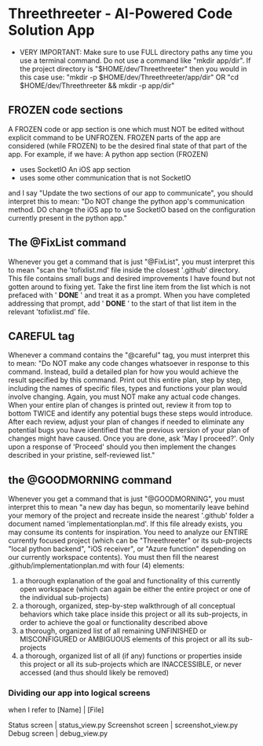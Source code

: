 # Threethreeter - AI-Powered Code Solution App

- VERY IMPORTANT:  Make sure to use FULL directory paths any time you use a terminal command.  Do not use a command like "mkdir app/dir".  If the project directory is "$HOME/dev/Threethreeter" then you would in this case use: 
"mkdir -p $HOME/dev/Threethreeter/app/dir"
OR
"cd $HOME/dev/Threethreeter && mkdir -p app/dir"


## FROZEN code sections
A FROZEN code or app section is one which must NOT be edited without explicit command to be UNFROZEN.
FROZEN parts of the app are considered (while FROZEN) to be the desired final state of that part of the app.  For example, if we have:
A python app section (FROZEN)
   - uses SocketIO
An iOS app section
   - uses some other communication that is not SocketIO

and I say "Update the two sections of our app to communicate", you should interpret this to mean:
"Do NOT change the python app's communication method.  DO change the iOS app to use SocketIO based on the configuration currently present in the python app."


## The @FixList command
Whenever you get a command that is just "@FixList", you must interpret this to mean "scan the 'tofixlist.md' file inside the closest '.github' directory.  This file contains small bugs and desired improvements I have found but not gotten around to fixing yet.  Take the first line item from the list which is not prefaced with '  __DONE__ '  and treat it as a prompt.  When you have completed addressing that prompt, add '  __DONE__  ' to the start of that list item in the relevant 'tofixlist.md' file. 

## CAREFUL tag
Whenever a command contains the "@careful" tag, you must interpret this to mean: "Do NOT make any code changes whatsoever in response to this command.  Instead, build a detailed plan for how you would achieve the result specified by this command.  Print out this entire plan, step by step, including the names of specific files, types and functions your plan would involve changing.  Again, you must NOT make any actual code changes.  When your entire plan of changes is printed out, review it from top to bottom TWICE and identify any potential bugs these steps would introduce.  After each review, adjust your plan of changes if needed to eliminate any potential bugs you have identified that the previous version of your plan of changes might have caused.  Once you are done, ask 'May I proceed?'.  Only upon a response of 'Proceed' should you then implement the changes described in your pristine, self-reviewed list."

## the @GOODMORNING command
Whenever you get a command that is just "@GOODMORNING", you must interpret this to mean "a new day has begun, so momentarily leave behind your memory of the project and recreate inside the nearest '.github' folder a document named 'implementationplan.md'.  If this file already exists, you may consume its contents for inspiration.  You need to analyze our ENTIRE currently focused project (which can be "Threethreeter" or its sub-projects "local python backend", "iOS receiver", or "Azure function" depending on our currently workspace contents).  You must then fill the nearest .github/implementationplan.md with four (4) elements:
1. a thorough explanation of the goal and functionality of this currently open workspace (which can again be either the entire project or one of the individual sub-projects)
2. a thorough, organized, step-by-step walkthrough of all conceptual behaviors which take place inside this project or all its sub-projects, in order to achieve the goal or functionality described above
3. a thorough, organized list of all remaining UNFINISHED or MISCONFIGURED or AMBIGUOUS elements of this project or all its sub-projects
4. a thorough, organized list of all (if any) functions or properties inside this project or all its sub-projects which are INACCESSIBLE, or never accessed (and thus should likely be removed)

### Dividing our app into logical screens
when I refer to
[Name]        |        [File]

Status screen | status_view.py 
Screenshot screen | screenshot_view.py 
Debug screen | debug_view.py